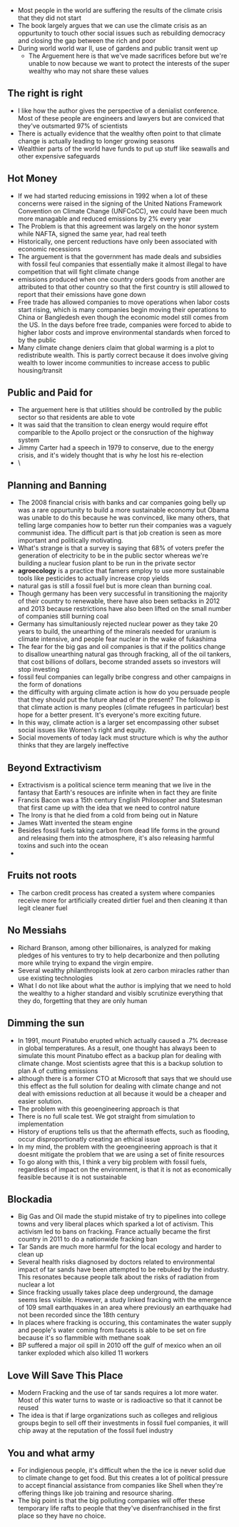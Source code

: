 * Most people in the world are suffering the results of the climate crisis that they did not start
* The book largely argues that we can use the climate crisis as an oppurtunity to touch other social issues such as rebuilding democracy and closing the gap between the rich and poor
* During world world war II, use of gardens and public transit went up
  * The Arguement here is that we've made sacrifices before but we're unable to now because we want to protect the interests of the super wealthy who may not share these values

## The right is right

* I like how the author gives the perspective of a denialist conference. Most of these people are engineers and lawyers but are conviced that they've outsmarted 97% of scientists
* There is actually evidence that the wealthy often point to that climate change is actually leading to longer growing seasons
* Wealthier parts of the world have funds to put up stuff like seawalls and other expensive safeguards

## Hot Money

* If we had started reducing emissions in 1992 when a lot of these concerns were raised in the signing of the United Nations Framework Convention on Climate Change (UNFCoCC), we could have been much more managable and reduced emissions by 2% every year
 * The Problem is that this agreement was largely on the honor system while NAFTA, signed the same year, had real teeth  
 * Historically, one percent reductions have only been associated with economic recessions
* The arguement is that the government has made deals and subsidies with fossil feul companies that essentially make it almost illegal to have competition that will fight climate change
* emissions produced when one country orders goods from another are attributed to that other country so that the first country is still allowed to report that their emissions have gone down
* Free trade has allowed companies to move operations when labor costs start rising, which is many companies begin moving their operations to China or Bangledesh even though the economic model still comes from the US. In the days before free trade, companies were forced to abide to higher labor costs and improve environmental standards when forced to by the public
* Many climate change deniers claim that global warming is a plot to redistribute wealth. This is partly correct because it does involve giving wealth to lower income communities to increase access to public housing/transit

## Public and Paid for

* The arguement here is that utilities should be controlled by the public sector so that residents are able to vote
* It was said that the transition to clean energy would require effot comparible to the Apollo project or the consruction of the highway system
* Jimmy Carter had a speech in 1979 to conserve, due to the energy crisis, and it's widely thought that is why he lost his re-election
* \

## Planning and Banning

* The 2008 financial crisis with banks and car companies going belly up was a rare oppurtunity to build a more sustainable economy but Obama was unable to do this because he was convinced, like many others, that telling large companies how to better run their companies was a vaguely communist idea. The difficult part is that job creation is seen as more important and politically motivating.
* What's strange is that a survey is saying that 68% of voters prefer the generation of electricity to be in the public sector whereas we're building a nuclear fusion plant to be run in the private sector
* **agroecology** is a practice that famers employ to use more sustainable tools like pesticides to actually increase crop yields
* natural gas is still a fossil fuel but is more clean than burning coal.
* Though germany has been very successful in transitioning the majority of their country to renewable, there have also been setbacks in 2012 and 2013 because restrictions have also been lifted on the small number of companies still burning coal
 * Germany has simultaniously rejected nuclear power as they take 20 years to build, the unearthing of the minerals needed for uranium is climate intensive, and people fear nuclear in the wake of fukashima
* The fear for the big gas and oil companies is that if the politics change to disallow unearthing natural gas through fracking, all of the oil tankers, that cost billions of dollars, become stranded assets so investors will stop investing
* fossil feul companies can legally bribe congress and other campaigns in the form of donations
* the difficulty with arguing climate action is how do you persuade people that they should put the future ahead of the present? The followup is that climate action is many peoples (climate refugees in particular) best hope for a better present. It's everyone's more exciting future. 
* In this way, climate action is a larger set encompassing other subset social issues like Women's right and equity.
* Social movements of today lack must structure which is why the author thinks that they are largely ineffective

## Beyond Extractivism

* Extractivism is a political science term meaning that we live in the fantasy that Earth's resouces are infinite when in fact they are finite
* Francis Bacon was a 15th century English Philosopher and Statesman that first came up with the idea that we need to control nature
 * The Irony is that he died from a cold from being out in Nature 
* James Watt invented the steam engine
* Besides fossil fuels taking carbon from dead life forms in the ground and releasing them into the atmosphere, it's also releasing harmful toxins and such into the ocean
* 

## Fruits not roots

* The carbon credit process has created a system where companies receive more for artificially created dirtier fuel and then cleaning it than legit cleaner fuel

## No Messiahs

* Richard Branson, among other billionaires, is analyzed for making pledges of his ventures to try to help decarbonize and then polluting more while trying to expand the virgin empire.
* Several wealthy philanthropists look at zero carbon miracles rather than use existing technologies
* What I do not like about what the author is implying that we need to hold the wealthy to a higher standard and visibly scrutinize everything that they do, forgetting that they are only human

## Dimming the sun

* In 1991, mount Pinatubo erupted which actually caused a .7% decrease in global temperatures. As a result, one thought has always been to simulate this mount Pinatubo effect as a backup plan for dealing with climate change. Most scientists agree that this is a backup solution to plan A of cutting emissions
 * although there is a former CTO at Microsoft that says that we should use this effect as the full solution for dealing with climate change and not deal with emissions reduction at all because it would be a cheaper and easier solution.
 * The problem with this geoengineering approach is that
  * There is no full scale test. We got straight from simulation to implementation
  * History of eruptions tells us that the aftermath effects, such as flooding, occur disproportionatly creating an ethical issue
* In my mind, the problem with the geoengineering approach is that it doesnt mitigate the problem that we are using a set of finite resources
 * To go along with this, I think a very big problem with fossil fuels, regardless of impact on the environment, is that it is not as economically feasible because it is not sustainable

## Blockadia

* Big Gas and Oil made the stupid mistake of try to pipelines into college towns and very liberal places which sparked a lot of activism. This activism led to bans on fracking. France actually became the first country in 2011 to do a nationwide fracking ban
* Tar Sands are much more harmful for the local ecology and harder to clean up
* Several health risks diagnosed by doctors related to environmental impact of tar sands have been attempted to be rebuked by the industry. This resonates because people talk about the risks of radiation from nuclear a lot
* Since fracking usually takes place deep underground, the damage seems less visible. However, a study linked fracking with the emergence of 109 small earthquakes in an area where previously an earthquake had not been recorded since the 18th century
* In places where fracking is occuring, this contaminates the water supply and people's water coming from faucets is able to be set on fire because it's so flammible with methane soak
* BP suffered a major oil spill in 2010 off the gulf of mexico when an oil tanker exploded which also killed 11 workers

## Love Will Save This Place

* Modern Fracking and the use of tar sands requires a lot more water. Most of this water turns to waste or is radioactive so that it cannot be reused
* The idea is that if large organizations such as colleges and religious groups begin to sell off their investments in fossil fuel companies, it will chip away at the reputation of the fossil fuel industry

## You and what army

* For indigienous people, it's difficult when the the ice is never solid due to climate change to get food. But this creates a lot of political pressure to accept financial assistance from companies like Shell when they're offering things like job training and resource sharing.
* The big point is that the big polluting companies will offer these temporary life rafts to people that they've disenfranchised in the first place so they have no choice.


